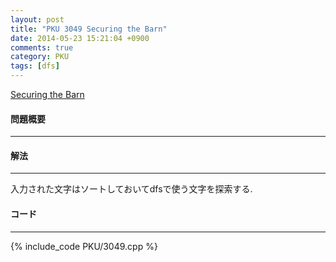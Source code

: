 ```yaml
---
layout: post
title: "PKU 3049 Securing the Barn"
date: 2014-05-23 15:21:04 +0900
comments: true
category: PKU
tags: [dfs]
---
```


[Securing the Barn](http://poj.org/problem?id=3049)

#### 問題概要

****

#### 解法

****

入力された文字はソートしておいてdfsで使う文字を探索する.

#### コード

****

{% include_code PKU/3049.cpp %}
